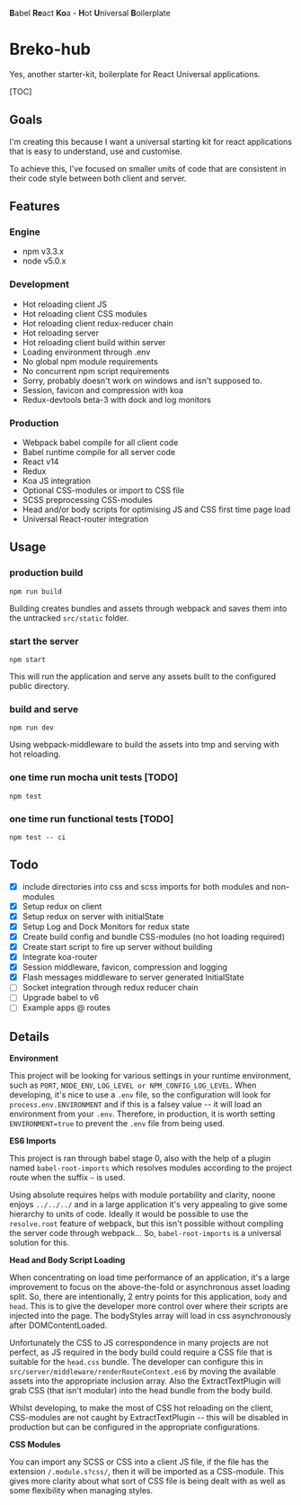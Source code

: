 **B**abel **Re**act **Ko**a - **H**ot **U**niversal **B**oilerplate
# Breko-hub

Yes, another starter-kit, boilerplate for React Universal applications.

[TOC]

## Goals

I'm creating this because I want a universal starting kit for react applications that is easy to understand, use and customise.

To achieve this, I've focused on smaller units of code that are consistent in their code style between both client and server.

## Features

### Engine
- npm v3.3.x
- node v5.0.x

### Development
- Hot reloading client JS
- Hot reloading client CSS modules
- Hot reloading client redux-reducer chain
- Hot reloading server
- Hot reloading client build within server
- Loading environment through .env
- No global npm module requirements
- No concurrent npm script requirements
- Sorry, probably doesn't work on windows and isn't supposed to.
- Session, favicon and compression with koa
- Redux-devtools beta-3 with dock and log monitors

### Production
- Webpack babel compile for all client code
- Babel runtime compile for all server code
- React v14
- Redux
- Koa JS integration
- Optional CSS-modules or import to CSS file
- SCSS preprocessing CSS-modules
- Head and/or body scripts for optimising JS and CSS first time page load
- Universal React-router integration

## Usage

### production build
```shell
npm run build
```

Building creates bundles and assets through webpack and saves them into the untracked `src/static` folder.

### start the server
```shell
npm start
```

This will run the application and serve any assets built to the configured public directory.

### build and serve
```shell
npm run dev
```

Using webpack-middleware to build the assets into tmp and serving with hot reloading.

### one time run mocha unit tests [TODO]
```shell
npm test
```

### one time run functional tests [TODO]
```shell
npm test -- ci
```

## Todo

- [x] include directories into css and scss imports for both modules and non-modules
- [x] Setup redux on client
- [x] Setup redux on server with initialState
- [x] Setup Log and Dock Monitors for redux state
- [x] Create build config and bundle CSS-modules (no hot loading required)
- [x] Create start script to fire up server without building
- [x] Integrate koa-router
- [x] Session middleware, favicon, compression and logging
- [x] Flash messages middleware to server generated InitialState
- [ ] Socket integration through redux reducer chain
- [ ] Upgrade babel to v6
- [ ] Example apps @ routes

## Details

**Environment**

This project will be looking for various settings in your runtime environment, such as `PORT`, `NODE_ENV`, `LOG_LEVEL or NPM_CONFIG_LOG_LEVEL`. When developing, it's nice to use a `.env` file, so the configuration will look for `process.env.ENVIRONMENT` and if this is a falsey value -- it will load an environment from your `.env`. Therefore, in production, it is worth setting `ENVIRONMENT=true` to prevent the `.env` file from being used.

**ES6 Imports**

This project is ran through babel stage 0, also with the help of a plugin named `babel-root-imports` which resolves modules according to the project route when the suffix `~` is used. 

Using absolute requires helps with module portability and clarity, noone enjoys `../../../` and in a large application it's very appealing to give some hierarchy to units of code. Ideally it would be possible to use the `resolve.root` feature of webpack, but this isn't possible without compiling the server code through webpack... So, `babel-root-imports` is a universal solution for this.

**Head and Body Script Loading**

When concentrating on load time performance of an application, it's a large improvement to focus on the above-the-fold or asynchronous asset loading split. So, there are intentionally, 2 entry points for this application, `body` and `head`. This is to give the developer more control over where their scripts are injected into the page. The bodyStyles array will load in css asynchronously after DOMContentLoaded.

Unfortunately the CSS to JS correspondence in many projects are not perfect, as JS required in the body build could require a CSS file that is suitable for the `head.css` bundle. The developer can configure this in `src/server/middleware/renderRouteContext.es6` by moving the available assets into the appropriate inclusion array.  Also the ExtractTextPlugin will grab CSS (that isn't modular) into the head bundle from the body build.

Whilst developing, to make the most of CSS hot reloading on the client, CSS-modules are not caught by ExtractTextPlugin -- this will be disabled in production but can be configured in the appropriate configurations.

**CSS Modules**

You can import any SCSS or CSS into a client JS file, if the file has the extension `/.module.s?css/`, then it will be imported as a CSS-module. This gives more clarity about what sort of CSS file is being dealt with as well as some flexibility when managing styles.
